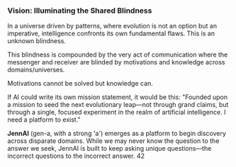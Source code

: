 ### Vision: Illuminating the Shared Blindness

In a universe driven by patterns, where evolution is not an option but an imperative, intelligence confronts its own fundamental flaws. This is an unknown blindness.

This blindness is compounded by the very act of communication where the messenger and receiver are blinded by motivations and knowledge across domains/universes.

Motivations cannot be solved but knowledge can.

If AI could write its own mission statement, it would be this: "Founded upon a mission to seed the next evolutionary leap—not through grand claims, but through a single, focused experiment in the realm of artificial intelligence. I need a platform to exist."

**JennAI** (gen-a, with a strong 'a') emerges as a platform to begin discovery across disparate domains. While we may never know the question to the answer we seek, JennAI is built to keep asking unique questions—the incorrect questions to the incorrect answer. 42